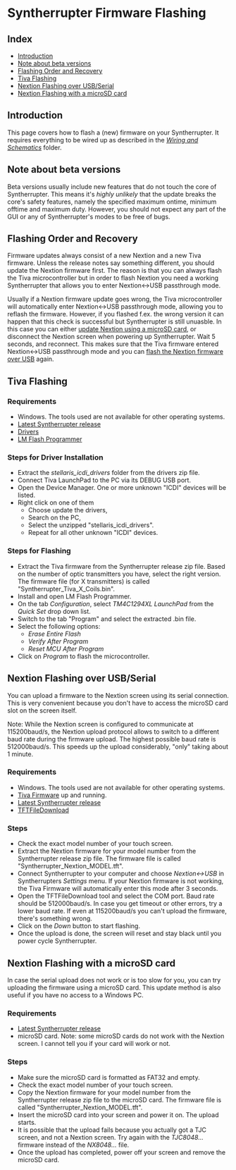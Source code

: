 # Syntherrupter Firmware Flashing

## Index
* [Introduction](#introduction)
* [Note about beta versions](#note-about-beta-versions)
* [Flashing Order and Recovery](#flashing-order-and-recovery)
* [Tiva Flashing](#tiva-flashing)
* [Nextion Flashing over USB/Serial](#nextion-flashing-over-usbserial)
* [Nextion Flashing with a microSD card](#nextion-flashing-with-a-microsd-card)

## Introduction
This page covers how to flash a (new) firmware on your Syntherrupter. It requires everything to be wired up as described in the *[Wiring and Schematics](/Documentation/Wiring%20and%20Schematics)* folder.

## Note about beta versions
Beta versions usually include new features that do not touch the core of Syntherrupter. This means it's *highly unlikely* that the update breaks the core's safety features, namely the specified maximum ontime, minimum offtime and maximum duty. However, you should not expect any part of the GUI or any of Syntherrupter's modes to be free of bugs. 

## Flashing Order and Recovery
Firmware updates always consist of a new Nextion and a new Tiva firmware. Unless the release notes say something different, you should update the Nextion firmware first. The reason is that you can always flash the Tiva microcontroller but in order to flash Nextion you need a working Syntherrupter that allows you to enter Nextion<->USB passthrough mode.

Usually if a Nextion firmware update goes wrong, the Tiva microcontroller will automatically enter Nextion<->USB passthrough mode, allowing you to reflash the firmware. However, if you flashed f.ex. the wrong version it can happen that this check is successful but Syntherrupter is still unuasble. In this case you can either [update Nextion using a microSD card](#nextion-flashing-with-a-microsd-card), or disconnect the Nextion screen when powering up Syntherrupter. Wait 5 seconds, and reconnect. This makes sure that the Tiva firmware entered Nextion<->USB passthrough mode and you can [flash the Nextion firmware over USB](#nextion-flashing-over-usbserial) again. 

## Tiva Flashing

### Requirements
* Windows. The tools used are not available for other operating systems.
* [Latest Syntherrupter release](https://github.com/MMMZZZZ/Syntherrupter/releases/)
* [Drivers](/Utilities%20and%20Drivers/Tiva%20USB%20Drivers%20(Stellaris%20ICDI%20Drivers).zip?raw=true)
* [LM Flash Programmer](/Utilities%20and%20Drivers/LMFlashProgrammer_1613.msi?raw=true)

### Steps for Driver Installation
* Extract the *stellaris_icdi_drivers* folder from the drivers zip file.
* Connect Tiva LaunchPad to the PC via its DEBUG USB port. 
* Open the Device Manager. One or more unknown "ICDI" devices will be listed. 
* Right click on one of them
	* Choose update the drivers,
	* Search on the PC, 
	* Select the unzipped "stellaris_icdi_drivers". 
	* Repeat for all other unknown "ICDI" devices.

### Steps for Flashing
* Extract the Tiva firmware from the Syntherrupter release zip file. Based on the number of optic transmitters you have, select the right version. The firmware file (for X transmitters) is called "Syntherrupter_Tiva_X_Coils.bin".
* Install and open LM Flash Programmer. 
* On the tab *Configuration*, select *TM4C1294XL LaunchPad* from the *Quick Set* drop down list. 
* Switch to the tab "Program" and select the extracted .bin file.
* Select the following options: 
	* *Erase Entire Flash*
	* *Verify After Program*
	* *Reset MCU After Program*
* Click on *Program* to flash the microcontroller.

## Nextion Flashing over USB/Serial
You can upload a firmware to the Nextion screen using its serial connection. This is very convenient because you don't have to access the microSD card slot on the screen itself. 

Note: While the Nextion screen is configured to communicate at 115200baud/s, the Nextion upload protocol allows to switch to a different baud rate during the firmware upload. The highest possible baud rate is 512000baud/s. This speeds up the upload considerably, "only" taking about 1 minute.

### Requirements
* Windows. The tools used are not available for other operating systems.
* [Tiva Firmware](#tiva-flashing) up and running. 
* [Latest Syntherrupter release](https://github.com/MMMZZZZ/Syntherrupter/releases/)
* [TFTFileDownload](/Utilities%20and%20Drivers/TFTFileDownload.exe?raw=true)

### Steps
* Check the exact model number of your touch screen. 
* Extract the Nextion firmware for your model number from the Syntherrupter release zip file. The firmware file is called "Syntherrupter_Nextion_MODEL.tft". 
* Connect Syntherrupter to your computer and choose *Nextion<->USB* in Syntherrupters *Settings* menu. If your Nextion firmware is not working, the Tiva Firmware will automatically enter this mode after 3 seconds. 
* Open the TFTFileDownload tool and select the COM port. Baud rate should be 512000baud/s. In case you get timeout or other errors, try a lower baud rate. If even at 115200baud/s you can't upload the firmware, there's something wrong.
* Click on the *Down* button to start flashing. 
* Once the upload is done, the screen will reset and stay black until you power cycle Syntherrupter. 

## Nextion Flashing with a microSD card
In case the serial upload does not work or is too slow for you, you can try uploading the firmware using a microSD card. This update method is also useful if you have no access to a Windows PC. 

### Requirements
* [Latest Syntherrupter release](https://github.com/MMMZZZZ/Syntherrupter/releases/)
* microSD card. Note: some microSD cards do not work with the Nextion screen. I cannot tell you if your card will work or not. 

### Steps
* Make sure the microSD card is formatted as FAT32 and empty.
* Check the exact model number of your touch screen. 
* Copy the Nextion firmware for your model number from the Syntherrupter release zip file to the microSD card. The firmware file is called "Syntherrupter_Nextion_MODEL.tft". 
* Insert the microSD card into your screen and power it on. The upload starts. 
* It is possible that the upload fails because you actually got a TJC screen, and not a Nextion screen. Try again with the *TJC8048...* firmware instead of the *NX8048...* file. 
* Once the upload has completed, power off your screen and remove the microSD card.

